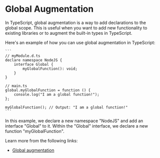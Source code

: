 # Global Augmentation

In TypeScript, global augmentation is a way to add declarations to the global scope. This is useful when you want to add new functionality to existing libraries or to augment the built-in types in TypeScript.

Here's an example of how you can use global augmentation in TypeScript:

    ```
    // myModule.d.ts
    declare namespace NodeJS {
        interface Global {
            myGlobalFunction(): void;
        }
    }

    // main.ts
    global.myGlobalFunction = function () {
        console.log("I am a global function!");
    };

    myGlobalFunction(); // Output: "I am a global function!"
    ```
    
In this example, we declare a new namespace "NodeJS" and add an interface "Global" to it. Within the "Global" interface, we declare a new function "myGlobalFunction".

Learn more from the following links:

- [Global augmentation](https://www.typescriptlang.org/docs/handbook/declaration-merging.html#global-augmentation)